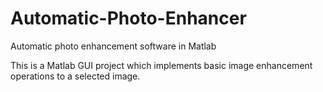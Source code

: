 # Automatic-Photo-Enhancer
Automatic photo enhancement software in Matlab

This is a Matlab GUI project which implements basic image enhancement operations to a selected image.
